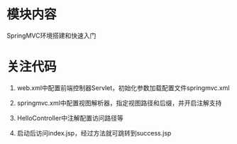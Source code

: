# 模块内容

SpringMVC环境搭建和快速入门

# 关注代码

1. web.xml中配置前端控制器Servlet，初始化参数加载配置文件springmvc.xml

2. springmvc.xml中配置视图解析器，指定视图路径和后缀，并开启注解支持

3. HelloController中注解配置访问路径等

4. 启动后访问index.jsp，经过方法就可跳转到success.jsp